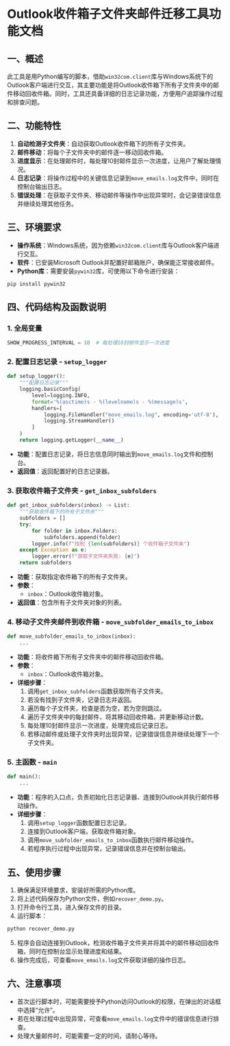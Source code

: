 # Outlook收件箱子文件夹邮件迁移工具功能文档

## 一、概述
此工具是用Python编写的脚本，借助`win32com.client`库与Windows系统下的Outlook客户端进行交互，其主要功能是将Outlook收件箱下所有子文件夹中的邮件移动回收件箱。同时，工具还具备详细的日志记录功能，方便用户追踪操作过程和排查问题。

## 二、功能特性
1. **自动检测子文件夹**：自动获取Outlook收件箱下的所有子文件夹。
2. **邮件移动**：将每个子文件夹中的邮件逐一移动回收件箱。
3. **进度显示**：在处理邮件时，每处理10封邮件显示一次进度，让用户了解处理情况。
4. **日志记录**：将操作过程中的关键信息记录到`move_emails.log`文件中，同时在控制台输出日志。
5. **错误处理**：在获取子文件夹、移动邮件等操作中出现异常时，会记录错误信息并继续处理其他任务。

## 三、环境要求
- **操作系统**：Windows系统，因为依赖`win32com.client`库与Outlook客户端进行交互。
- **软件**：已安装Microsoft Outlook并配置好邮箱账户，确保能正常接收邮件。
- **Python库**：需要安装`pywin32`库，可使用以下命令进行安装：
```bash
pip install pywin32
```

## 四、代码结构及函数说明

### 1. 全局变量
```python
SHOW_PROGRESS_INTERVAL = 10  # 每处理10封邮件显示一次进度
```

### 2. 配置日志记录 - `setup_logger`
```python
def setup_logger():
    """配置日志记录"""
    logging.basicConfig(
        level=logging.INFO,
        format='%(asctime)s - %(levelname)s - %(message)s',
        handlers=[
            logging.FileHandler("move_emails.log", encoding='utf-8'),
            logging.StreamHandler()
        ]
    )
    return logging.getLogger(__name__)
```
- **功能**：配置日志记录，将日志信息同时输出到`move_emails.log`文件和控制台。
- **返回值**：返回配置好的日志记录器。

### 3. 获取收件箱子文件夹 - `get_inbox_subfolders`
```python
def get_inbox_subfolders(inbox) -> List:
    """获取收件箱下的所有子文件夹"""
    subfolders = []
    try:
        for folder in inbox.Folders:
            subfolders.append(folder)
        logger.info(f"找到 {len(subfolders)} 个收件箱子文件夹")
    except Exception as e:
        logger.error(f"获取子文件夹失败: {e}")
    return subfolders
```
- **功能**：获取指定收件箱下的所有子文件夹。
- **参数**：
  - `inbox`：Outlook收件箱对象。
- **返回值**：包含所有子文件夹对象的列表。

### 4. 移动子文件夹邮件到收件箱 - `move_subfolder_emails_to_inbox`
```python
def move_subfolder_emails_to_inbox(inbox):
    ...
```
- **功能**：将收件箱下所有子文件夹中的邮件移动回收件箱。
- **参数**：
  - `inbox`：Outlook收件箱对象。
- **详细步骤**：
  1. 调用`get_inbox_subfolders`函数获取所有子文件夹。
  2. 若没有找到子文件夹，记录日志并返回。
  3. 遍历每个子文件夹，检查是否为空，若为空则跳过。
  4. 遍历子文件夹中的每封邮件，将其移动回收件箱，并更新移动计数。
  5. 每处理10封邮件显示一次进度，处理完成后记录日志。
  6. 若移动邮件或处理子文件夹时出现异常，记录错误信息并继续处理下一个子文件夹。

### 5. 主函数 - `main`
```python
def main():
    ...
```
- **功能**：程序的入口点，负责初始化日志记录器、连接到Outlook并执行邮件移动操作。
- **详细步骤**：
  1. 调用`setup_logger`函数配置日志记录。
  2. 连接到Outlook客户端，获取收件箱对象。
  3. 调用`move_subfolder_emails_to_inbox`函数执行邮件移动操作。
  4. 若程序执行过程中出现异常，记录错误信息并在控制台输出。

## 五、使用步骤
1. 确保满足环境要求，安装好所需的Python库。
2. 将上述代码保存为Python文件，例如`recover_demo.py`。
3. 打开命令行工具，进入保存文件的目录。
4. 运行脚本：
```bash
python recover_demo.py
```
5. 程序会自动连接到Outlook，检测收件箱子文件夹并将其中的邮件移动回收件箱，同时在控制台显示处理进度和结果。
6. 操作完成后，可查看`move_emails.log`文件获取详细的操作日志。

## 六、注意事项
- 首次运行脚本时，可能需要授予Python访问Outlook的权限，在弹出的对话框中选择“允许”。
- 若在处理过程中出现异常，可查看`move_emails.log`文件中的错误信息进行排查。
- 处理大量邮件时，可能需要一定的时间，请耐心等待。 